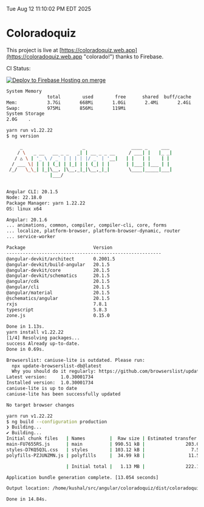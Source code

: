 Tue Aug 12 11:10:02 PM EDT 2025

# Coloradoquiz


This project is live at [https://coloradoquiz.web.app](https://coloradoquiz.web.app "colorado!") thanks to Firebase.

CI Status: 

[![Deploy to Firebase Hosting on merge](https://github.com/teamkushal/coloradoquiz/actions/workflows/firebase-hosting-merge.yml/badge.svg)](https://github.com/teamkushal/coloradoquiz/actions/workflows/firebase-hosting-merge.yml)

```bash
System Memory
               total        used        free      shared  buff/cache   available
Mem:           3.7Gi       668Mi       1.0Gi       2.4Mi       2.4Gi       3.1Gi
Swap:          975Mi       856Mi       119Mi
System Storage
2.0G	.
```
```bash
yarn run v1.22.22
$ ng version

     _                      _                 ____ _     ___
    / \   _ __   __ _ _   _| | __ _ _ __     / ___| |   |_ _|
   / △ \ | '_ \ / _` | | | | |/ _` | '__|   | |   | |    | |
  / ___ \| | | | (_| | |_| | | (_| | |      | |___| |___ | |
 /_/   \_\_| |_|\__, |\__,_|_|\__,_|_|       \____|_____|___|
                |___/
    

Angular CLI: 20.1.5
Node: 22.18.0
Package Manager: yarn 1.22.22
OS: linux x64

Angular: 20.1.6
... animations, common, compiler, compiler-cli, core, forms
... localize, platform-browser, platform-browser-dynamic, router
... service-worker

Package                         Version
---------------------------------------------------------
@angular-devkit/architect       0.2001.5
@angular-devkit/build-angular   20.1.5
@angular-devkit/core            20.1.5
@angular-devkit/schematics      20.1.5
@angular/cdk                    20.1.5
@angular/cli                    20.1.5
@angular/material               20.1.5
@schematics/angular             20.1.5
rxjs                            7.8.1
typescript                      5.8.3
zone.js                         0.15.0
    
Done in 1.13s.
yarn install v1.22.22
[1/4] Resolving packages...
success Already up-to-date.
Done in 0.69s.
```
```bash
Browserslist: caniuse-lite is outdated. Please run:
  npx update-browserslist-db@latest
  Why you should do it regularly: https://github.com/browserslist/update-db#readme
Latest version:     1.0.30001734
Installed version:  1.0.30001734
caniuse-lite is up to date
caniuse-lite has been successfully updated

No target browser changes
```
```bash
yarn run v1.22.22
$ ng build --configuration production
❯ Building...
✔ Building...
Initial chunk files   | Names         |  Raw size | Estimated transfer size
main-FU7655RS.js      | main          | 990.51 kB |               203.05 kB
styles-D7KQ5Q3L.css   | styles        | 103.12 kB |                 7.58 kB
polyfills-PZJUNZMN.js | polyfills     |  34.99 kB |                11.55 kB

                      | Initial total |   1.13 MB |               222.18 kB

Application bundle generation complete. [13.054 seconds]

Output location: /home/kushal/src/angular/coloradoquiz/dist/coloradoquiz

Done in 14.84s.
```
